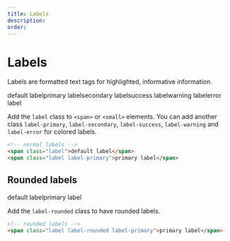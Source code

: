 ```yaml
---
title: Labels
description: 
order: 
---
```


# Labels

Labels are formatted text tags for highlighted, informative information.

 
<div class="docs-demo columns">
  <div class="column"><span class="label mr-1">default label</span><span class="label label-primary mr-1">primary label</span><span class="label label-secondary mr-1">secondary label</span><span class="label label-success mr-1">success label</span><span class="label label-warning mr-1">warning label</span><span class="label label-error">error label</span></div>
</div>

Add the `label` class to `<span>` or `<small>` elements. You can add another class `label-primary`, `label-secondary`, `label-success`, `label-warning` and `label-error` for colored labels.

```html
<!-- normal labels -->
<span class="label">default label</span>
<span class="label label-primary">primary label</span>

```

## Rounded labels

 
<div class="docs-demo columns">
  <div class="column"><span class="label label-rounded mr-1">default label</span><span class="label label-rounded label-primary">primary label</span></div>
</div>

Add the `label-rounded` class to have rounded labels.

```html
<!-- rounded labels -->
<span class="label label-rounded label-primary">primary label</span>
```